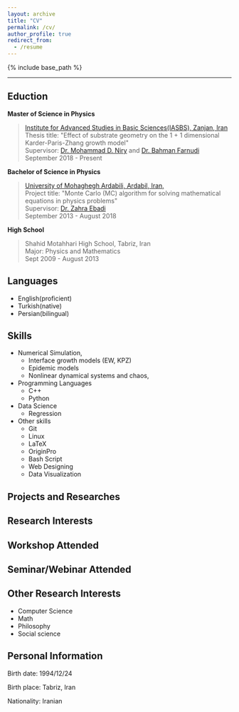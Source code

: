 ```yaml
---
layout: archive
title: "CV"
permalink: /cv/
author_profile: true
redirect_from:
  - /resume
---
```


{% include base_path %}


____________________________
## Eduction


**Master of Science in Physics**

>[Institute for Advanced Studies in Basic Sciences(IASBS), Zanjan, Iran](https://iasbs.ac.ir/?lang=en)  
>Thesis title: "Effect of substrate geometry on the 1 + 1 dimensional Karder-Paris-Zhang growth model"  
>Supervisor: [Dr. Mohammad D. Niry](https://iasbs.ac.ir/~m.d.niry/) and [Dr. Bahman Farnudi](https://iasbs.ac.ir/~farnudi/stsn_eng.htm)  
>September 2018 - Present

**Bachelor of Science in Physics**

>[University of Mohaghegh Ardabili, Ardabil, Iran,](https://uma.ac.ir/index.php?slc_lang=en)  
>Project title: "Monte Carlo (MC) algorithm for solving mathematical equations in physics problems"  
>Supervisor: [Dr. Zahra Ebadi](https://www.researchgate.net/profile/Zahra-Ebadi)  
>September 2013 - August 2018

**High School**  
>Shahid Motahhari High School, Tabriz, Iran  
>Major: Physics and Mathematics  
>Sept 2009 - August 2013

## Languages
* English(proficient)
* Turkish(native)
* Persian(bilingual)

## Skills
* Numerical Simulation,
  * Interface growth models (EW, KPZ)
  * Epidemic models
  * Nonlinear dynamical systems and chaos,
* Programming Languages
  * C++ 
  * Python
* Data Science
  * Regression
* Other skills
  * Git 
  * Linux
  * LaTeX
  * OriginPro
  * Bash Script
  * Web Designing
  * Data Visualization

## Projects and Researches
## Research Interests
## Workshop Attended
## Seminar/Webinar Attended

## Other  Research Interests 
* Computer Science
* Math
* Philosophy
* Social science

## Personal Information

Birth date: 1994/12/24

Birth place: Tabriz, Iran

Nationality: Iranian
